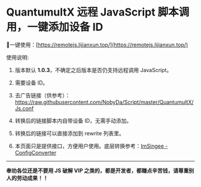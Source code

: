 # QuantumultX 远程 JavaScript 脚本调用，一键添加设备 ID

🔶一键使用：[https://remotejs.lijianxun.top/](https://remotejs.lijianxun.top/)

使用说明:

  1. 版本默认 **1.0.3**，不确定之后版本是否仍支持远程调用 JavaScript。

  2. 需要设备 ID。

  3. 去广告链接（供参考）：https://raw.githubusercontent.com/NobyDa/Script/master/QuantumultX/Js.conf

  4. 转换后的链接脚本内自带设备 ID，无需手动添加。
  
  5. 转换后的链接可以直接添加到 rewrite 列表里。

  6. 本页面只是提供接口，方便用户使用。底层转换参考：[ImSingee - ConfigConverter](https://github.com/ImSingee/ConfigConverter)
  
------

**奉劝各位还是不要用 JS 破解 VIP 之类的，都是开发者，都赚点辛苦钱，请尊重别人的劳动成果！！**
